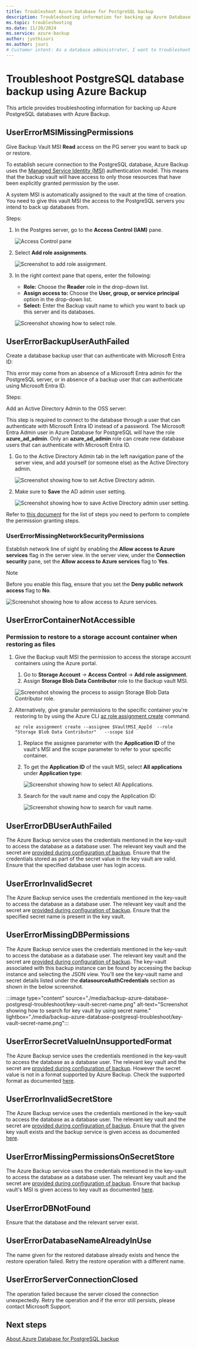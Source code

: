 ```yaml
---
title: Troubleshoot Azure Database for PostgreSQL backup
description: Troubleshooting information for backing up Azure Database for PostgreSQL.
ms.topic: troubleshooting
ms.date: 11/20/2024
ms.service: azure-backup
author: jyothisuri
ms.author: jsuri
# Customer intent: As a database administrator, I want to troubleshoot Azure Database for PostgreSQL backup issues, so that I can ensure successful backups and restore operations without encountering permission or authentication errors.
---
```


# Troubleshoot PostgreSQL database backup using Azure Backup

This article provides troubleshooting information for backing up Azure PostgreSQL databases with Azure Backup.

## UserErrorMSIMissingPermissions

Give Backup Vault MSI **Read** access on the PG server you want to back up or restore.

To establish secure connection to the PostgreSQL database, Azure Backup uses the [Managed Service Identity (MSI)](../active-directory/managed-identities-azure-resources/overview.md) authentication model. This means that the backup vault will have access to only those resources that have been explicitly granted permission by the user.

A system MSI is automatically assigned to the vault at the time of creation. You need to give this vault MSI the access to the PostgreSQL servers you intend to back up databases from.

Steps:

1. In the Postgres server, go to the **Access Control (IAM)** pane.

    ![Access Control pane](./media/backup-azure-database-postgresql/access-control-pane.png)

1. Select **Add role assignments**.

    ![Screenshot to add role assignment.](./media/backup-azure-database-postgresql/add-role-assignment.png)

1. In the right context pane that opens, enter the following:<br>

   - **Role:** Choose the **Reader** role in the drop-down list.<br>
   - **Assign access to:** Choose the **User, group, or service principal** option in the drop-down list.<br>
   - **Select:** Enter the Backup vault name to which you want to back up this server and its databases.<br>

    ![Screenshot showing how to select role.](./media/backup-azure-database-postgresql/select-role-and-enter-backup-vault-name.png)

## UserErrorBackupUserAuthFailed

Create a database backup user that can authenticate with Microsoft Entra ID:

This error may come from an absence of a Microsoft Entra admin for the PostgreSQL server, or in absence of a backup user that can authenticate using Microsoft Entra ID.

Steps:

Add an Active Directory Admin to the OSS server:

This step is required to connect to the database through a user that can authenticate with Microsoft Entra ID instead of a password. The Microsoft Entra Admin user in Azure Database for PostgreSQL will have the role **azure_ad_admin**. Only an **azure_ad_admin** role can create new database users that can authenticate with Microsoft Entra ID.

1. Go to the Active Directory Admin tab in the left navigation pane of the server view, and add yourself (or someone else) as the Active Directory admin.

    ![Screenshot showing how to set Active Directory admin.](./media/backup-azure-database-postgresql/set-admin.png)

1. Make sure to **Save** the AD admin user setting.

    ![Screenshot showing how to save Active Directory admin user setting.](./media/backup-azure-database-postgresql/save-admin-setting.png)

Refer to [this document](https://download.microsoft.com/download/7/4/d/74d689aa-909d-4d3e-9b18-f8e465a7ebf5/OSSbkpprep_automated.docx) for the list of steps you need to perform to complete the permission granting steps.

### UserErrorMissingNetworkSecurityPermissions

Establish network line of sight by enabling the **Allow access to Azure services** flag in the server view. In the server view, under the **Connection security** pane, set the **Allow access to Azure services** flag to **Yes**.

>[!Note]
>Before you enable this flag, ensure that you set the **Deny public network access** flag to **No**.

![Screenshot showing how to allow access to Azure services.](./media/backup-azure-database-postgresql/allow-access-to-azure-services.png)

## UserErrorContainerNotAccessible

### Permission to restore to a storage account container when restoring as files

1. Give the Backup vault MSI the permission to access the storage account containers using the Azure portal.
    1. Go to **Storage Account** -> **Access Control** -> **Add role assignment**.
    1. Assign **Storage Blob Data Contributor** role to the Backup vault MSI.

    ![Screenshot showing the process to assign Storage Blob Data Contributor role.](./media/backup-azure-database-postgresql/assign-storage-blog-data-contributor-role.png)

1. Alternatively, give granular permissions to the specific container you're restoring to by using the Azure CLI [az role assignment create](/cli/azure/role/assignment) command.

    ```azurecli
    az role assignment create --assignee $VaultMSI_AppId  --role "Storage Blob Data Contributor"   --scope $id
    ```

    1. Replace the assignee parameter with the **Application ID** of the vault's MSI and the scope parameter to refer to your specific container.
    1. To get the **Application ID** of the vault MSI, select **All applications** under **Application type**:

        ![Screenshot showing how to select All Applications.](./media/backup-azure-database-postgresql/select-all-applications.png)

    1. Search for the vault name and copy the Application ID:

        ![Screenshot showing how to search for vault name.](./media/backup-azure-database-postgresql/search-for-vault-name.png)

## UserErrorDBUserAuthFailed

The Azure Backup service uses the credentials mentioned in the key-vault to access the database as a database user. The relevant key vault and the secret are [provided during configuration of backup](backup-azure-database-postgresql.md#configure-backup-on-azure-postgresql-databases). Ensure that the credentials stored as part of the secret value in the key vault are valid. Ensure that the specified database user has login access.

## UserErrorInvalidSecret

The Azure Backup service uses the credentials mentioned in the key-vault to access the database as a database user. The relevant key vault and the secret are [provided during configuration of backup](backup-azure-database-postgresql.md#configure-backup-on-azure-postgresql-databases). Ensure that the specified secret name is present in the key vault.

## UserErrorMissingDBPermissions


The Azure Backup service uses the credentials mentioned in the key-vault to access the database as a database user. The relevant key vault and the secret are [provided during configuration of backup](backup-azure-database-postgresql.md#configure-backup-on-azure-postgresql-databases). The key-vault associated with this backup instance can be found by accessing the backup instance and selecting the JSON view. You'll see the key-vault name and secret details listed under the **datasourceAuthCredentials** section as shown in the below screenshot.

:::image type="content" source="./media/backup-azure-database-postgresql-troubleshoot/key-vault-secret-name.png" alt-text="Screenshot showing how to search for key vault by using secret name." lightbox="./media/backup-azure-database-postgresql-troubleshoot/key-vault-secret-name.png":::

## UserErrorSecretValueInUnsupportedFormat

The Azure Backup service uses the credentials mentioned in the key-vault to access the database as a database user. The relevant key vault and the secret are [provided during configuration of backup](backup-azure-database-postgresql.md#configure-backup-on-azure-postgresql-databases). However the secret value is not in a format supported by Azure Backup. Check the supported format as documented [here](backup-azure-database-postgresql.md#create-secrets-in-the-key-vault).

## UserErrorInvalidSecretStore

The Azure Backup service uses the credentials mentioned in the key-vault to access the database as a database user. The relevant key vault and the secret are [provided during configuration of backup](backup-azure-database-postgresql.md#configure-backup-on-azure-postgresql-databases). Ensure that the given key vault exists and the backup service is given access as documented [here](backup-azure-database-postgresql-overview.md#set-of-permissions-needed-for-azure-postgresql-database-backup).

## UserErrorMissingPermissionsOnSecretStore

The Azure Backup service uses the credentials mentioned in the key-vault to access the database as a database user. The relevant key vault and the secret are [provided during configuration of backup](backup-azure-database-postgresql.md#configure-backup-on-azure-postgresql-databases). Ensure that backup vault's MSI is given access to key vault as documented [here](backup-azure-database-postgresql-overview.md#set-of-permissions-needed-for-azure-postgresql-database-backup).

## UserErrorDBNotFound

Ensure that the database and the relevant server exist.

## UserErrorDatabaseNameAlreadyInUse

The name given for the restored database already exists and hence the restore operation failed. Retry the restore operation with a different name.

## UserErrorServerConnectionClosed

The operation failed because the server closed the connection unexpectedly. Retry the operation and if the error still persists, please contact Microsoft Support.


## Next steps

[About Azure Database for PostgreSQL backup](backup-azure-database-postgresql-overview.md)
